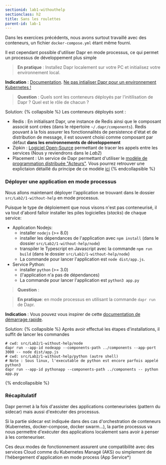 ```yaml
---
sectionid: lab1-withouthelp
sectionclass: h2
title: Sans les roulettes
parent-id: lab-1
---
```


Dans les exercices précédents, nous avons surtout travaillé avec des conteneurs, un fichier `docker-compose.yml` étant même fourni.

Il est cependant possible d'utiliser Dapr en mode processus, ce qui permet un processus de développement plus simple

> **En pratique** : Installez Dapr localement sur votre PC et initialisez votre environnement local.

**Indication** : [Documentation](https://docs.dapr.io/getting-started/). <u>Ne pas intialiser Dapr pour un environnement Kubernetes !</u>

> **Question** : Quels sont les conteneurs déployés par l'initilisation de Dapr ? Quel est le rôle de chacun ?

Solution:
{% collapsible %}
Les conteneurs déployés sont :
- Redis : En initialisant Dapr, une instance de Redis ainsi que le composant associé sont crées (dans le répertoire `~/.dapr/components`). Redis pouvant à la fois assurer les fonctionnalités de persistence d'état et de distribution de message, il est souvent choisi comme composant par défaut **dans les environnements de développement**  
- Zipkin : [Logiciel Open-Source](https://github.com/openzipkin/zipkin) permettant de tracer les appels entre les services (Nous y reviendrons dans le *Lab2*)
- Placement : Un service de Dapr permettant d'utiliser le [modèle de programmation distribuée "Acteurs"](https://docs.dapr.io/developing-applications/building-blocks/actors/actors-overview/). Vous pourrez retrouver une explictaion détaillé du principe de ce modèle [ici](https://github.com/dotnet/orleans) 
{% endcollapsible %}

### Déployer une application en mode processus

Nous allons maintenant déployer l'application se trouvant dans le dossier `src/Lab2/1-without-help` en mode processus.

Puisque le type de déploiement que nous visons n'est pas conteneurisé, il va tout d'abord falloir installer les piles logicielles (*stacks*) de chaque service:
- Application Nodejs:
    - installer `nodejs` (>= 8.0)
    - installer les dépendances de l'application avec `npm install` (dans le dossier `src/Lab2/1-without-help/node`)
    - transpiler le Typescript en Javascript avec la commande `npm run build` (dans le dossier `src/Lab2/1-without-help/node`)
    - La commande pour lancer l'application est `node dist/app.js`. 
- Service Python:
    - installer `python` (>= 3.0) 
    - (l'application n'a pas de dépendances)
    - La commande pour lancer l'application est `python3 app.py`

> **Question** :

> **En pratique**:  en mode processus en utilisant la commande `dapr run` de Dapr.

**Indication** : Vous pouvez vous inspirer de cette [documentation de démarrage rapide](https://docs.dapr.io/getting-started/quickstarts/pubsub-quickstart/). 


Solution:
{% collapsible %}
Après avoir effectué les étapes d'installations, il suffit de lancer les commandes

```shell
# cwd: src/Lab2/1-without-help/node
dapr run --app-id nodeapp --components-path ../components --app-port 3000 -- node dist/app.js
# cwd: src/Lab2/1-without-help/python (autre shell)
# Note : Sous linux, l'executable de python est encore parfois appelé python3
dapr run --app-id pythonapp --components-path ../components -- python app.py
```
{% endcollapsible %}

### Récapitulatif

Dapr permet à la fois d'assister des applications conteneurisées (pattern du sidecar) mais aussi d'exécuter des processus.

Si la partie sidecar est indiquée dans des cas d'orchestration de conteneurs (Kubernetes, docker-compose, docker swarm...), la partie processus va nous permettre d'exécuter des applications localement sans avoir à penser à les conteneuriser.

Ces deux modes de fonctionnement assurent une compatibilité avec des services Cloud comme du Kubernetes Managé (AKS) ou simplement de l'hébergement d'application en mode process (App Service*) 